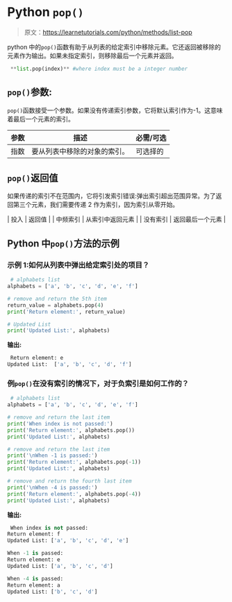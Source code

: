 # Python `pop()`

> 原文：<https://learnetutorials.com/python/methods/list-pop>

python 中的`pop()`函数有助于从列表的给定索引中移除元素。它还返回被移除的元素作为输出。如果未指定索引，则移除最后一个元素并返回。

```py
 **list.pop(index)** #where index must be a integer number 

```

## `pop()`参数:

`pop()`函数接受一个参数。如果没有传递索引参数，它将默认索引作为-1。这意味着最后一个元素的索引。

| 参数 | 描述 | 必需/可选 |
| --- | --- | --- |
| 指数 | 要从列表中移除的对象的索引。 | 可选择的 |

## `pop()`返回值

如果传递的索引不在范围内，它将引发索引错误:弹出索引超出范围异常。为了返回第三个元素，我们需要传递 2 作为索引，因为索引从零开始。

| 投入 | 返回值 |
| 中频索引 | 从索引中返回元素 |
| 没有索引 | 返回最后一个元素 |

## Python 中`pop()`方法的示例

### 示例 1:如何从列表中弹出给定索引处的项目？

```py
 # alphabets list
alphabets = ['a', 'b', 'c', 'd', 'e', 'f']

# remove and return the 5th item
return_value = alphabets.pop(4)
print('Return element:', return_value)

# Updated List
print('Updated List:', alphabets) 

```

**输出:**

```py
 Return element: e
Updated List:  ['a', 'b', 'c', 'd', 'f'] 
```

### 例`pop()`在没有索引的情况下，对于负索引是如何工作的？

```py
 # alphabets list
alphabets = ['a', 'b', 'c', 'd', 'e', 'f']

# remove and return the last item
print('When index is not passed:') 
print('Return element:', alphabets.pop())
print('Updated List:', alphabets)

# remove and return the last item
print('\nWhen -1 is passed:') 
print('Return element:', alphabets.pop(-1))
print('Updated List:', alphabets)

# remove and return the fourth last item
print('\nWhen -4 is passed:') 
print('Return element:', alphabets.pop(-4))
print('Updated List:', alphabets) 

```

**输出:**

```py
 When index is not passed:
Return element: f
Updated List: ['a', 'b', 'c', 'd', 'e']

When -1 is passed:
Return element: e
Updated List: ['a', 'b', 'c', 'd']

When -4 is passed:
Return element: a
Updated List: ['b', 'c', 'd'] 
```